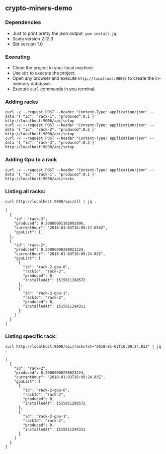 ## crypto-miners-demo

### Dependencies
 - Just to print pretty the json output: `yum install jq`
 - Scala version 2.12.3
 - Sbt version 1.0

### Executing
 - Clone the project in your local machine.
 - Use `sbt` to execute the project.
 - Open any browser and execute `http://localhost:9000/` to create the in-memory database.
 - Execute `curl` commands in you terminal.

### Adding racks
```
curl -v --request POST --header "Content-Type: application/json" --data '{ "id": "rack-1", "produced":0.1 }' http://localhost:9000/api/setup
curl -v --request POST --header "Content-Type: application/json" --data '{ "id": "rack-2", "produced":0.2 }' http://localhost:9000/api/setup
curl -v --request POST --header "Content-Type: application/json" --data '{ "id": "rack-3", "produced":0.3 }' http://localhost:9000/api/setup
```

### Adding Gpu to a rack
```
curl -v --request POST --header "Content-Type: application/json" --data '{ "id": "rack-1", "produced":0.1 }' http://localhost:9000/api/racks
```

### Listing all racks:
`curl http://localhost:9000/api/all | jq .`
```
[
  {
    "id": "rack-3",
    "produced": 0.30000001192092896,
    "currentHour": "2018-01-03T16:09:17.656Z",
    "gpuList": []
  },
  {
    "id": "rack-2",
    "produced": 0.20000000298023224,
    "currentHour": "2018-01-03T16:09:24.83Z",
    "gpuList": [
      {
        "id": "rack-2-gpu-0",
        "rackId": "rack-2",
        "produced": 0,
        "installedAt": 1515011288572
      },
      {
        "id": "rack-2-gpu-1",
        "rackId": "rack-2",
        "produced": 0,
        "installedAt": 1515011294311
      }
    ]
  }
]
```

### Listing specific rack:
`curl http://localhost:9000/api/racks?at="2018-01-03T16:09:24.83Z" | jq .`
```
[
  {
    "id": "rack-2",
    "produced": 0.20000000298023224,
    "currentHour": "2018-01-03T16:09:24.83Z",
    "gpuList": [
      {
        "id": "rack-2-gpu-0",
        "rackId": "rack-2",
        "produced": 0,
        "installedAt": 1515011288572
      },
      {
        "id": "rack-2-gpu-1",
        "rackId": "rack-2",
        "produced": 0,
        "installedAt": 1515011294311
      }
    ]
  }
]
```




